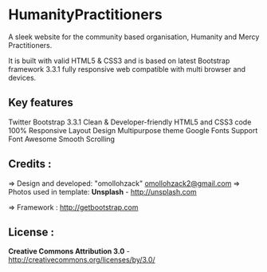 # HumanityPractitioners
A sleek website for the community based organisation, Humanity and Mercy Practitioners.

It is built with valid HTML5 & CSS3 and is based on latest Bootstrap framework 3.3.1 fully responsive web compatible with multi browser and devices.


Key features
-------------
Twitter Bootstrap 3.3.1
Clean & Developer-friendly HTML5 and CSS3 code
100% Responsive Layout Design
Multipurpose theme
Google Fonts Support
Font Awesome 
Smooth Scrolling 


Credits :
-------
=> Design and developed: "omollohzack"  omollohzack2@gmail.com
=> Photos used in template: **Unsplash** - http://unsplash.com

=> Framework : http://getbootstrap.com

License :
-------
**Creative Commons Attribution 3.0** - http://creativecommons.org/licenses/by/3.0/

